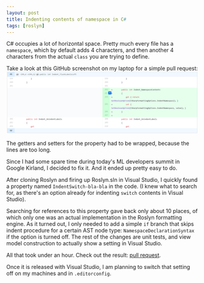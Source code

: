 ```yaml
---
layout: post
title: Indenting contents of namespace in C#
tags: [roslyn]
---
```


C# occupies a lot of horizontal space. Pretty much every file
has a `namespace`, which by default adds 4 characters, and
then another 4 characters from the actual `class` you are
trying to define.


Take a look at this GitHub screenshot on my laptop for
a simple pull request:
[![C# diff wrapping on GitHub](/images/NamespaceIndentation.png)](https://github.com/dotnet/roslyn/pull/38755/files#diff-4acadf01a310c77a34de6ba7c5073347)

The getters and setters for the property had to be wrapped,
because the lines are too long.

Since I had some spare time during today's ML developers
summit in Google Kirland, I decided to fix it. And it ended up
pretty easy to do.

After cloning Roslyn and firing up
Roslyn.sln in Visual Studio, I quickly found a property named
`IndentSwitch-bla-bla` in the code. (I knew what to search
for, as there's an option already for indenting `switch`
contents in Visual Studio).

Searching for references to this property gave back only
about 10 places, of which only one was an actual
implementation in the Roslyn formatting engine. As it
turned out, I only needed to add a simple `if` branch
that skips indent procedure for a certain AST node type:
`NamespaceDeclarationSyntax` if the option is turned off.
The rest of the changes are unit tests, and view model 
construction to actually show a setting in Visual Studio.

All that took under an hour. Check out the result: [pull request](https://github.com/dotnet/roslyn/pull/38755).

Once it is released with Visual Studio, I am planning to
switch that setting off on my machines and in `.editorconfig`.